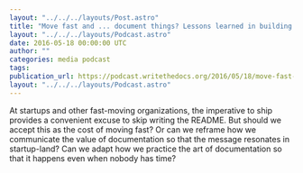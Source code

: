 ```yaml
---
layout: "../../../layouts/Post.astro"
title: "Move fast and ... document things? Lessons learned in building documentation culture at a startup, by Ruthie BenDor"
layout: "../../../layouts/Podcast.astro"
date: 2016-05-18 00:00:00 UTC
author: ""
categories: media podcast
tags:
publication_url: https://podcast.writethedocs.org/2016/05/18/move-fast-doc-things-ruthie-bendor/
layout: "../../../layouts/Podcast.astro"
---
```


At startups and other fast-moving organizations, the imperative to ship provides a convenient excuse to skip writing the README. But should we accept this as the cost of moving fast? Or can we reframe how we communicate the value of documentation so that the message resonates in startup-land? Can we adapt how we practice the art of documentation so that it happens even when nobody has time?
